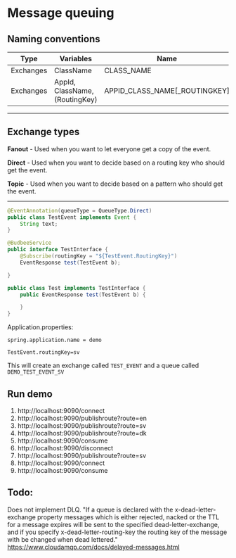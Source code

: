 # Message queuing

## Naming conventions

| Type | Variables | Name |
|------|-----------|------|
|Exchanges|ClassName|CLASS_NAME|
|Exchanges|AppId, ClassName, (RoutingKey)|APPID_CLASS_NAME[_ROUTINGKEY]|

---

## Exchange types
**Fanout** - Used when you want to let everyone get a copy of the event.

**Direct** - Used when you want to decide based on a routing key who should get the event.

**Topic** - Used when you want to decide based on a pattern who should get the event.

---

```java
@EventAnnotation(queueType = QueueType.Direct)
public class TestEvent implements Event {
    String text;
}

@BudbeeService
public interface TestInterface {
    @Subscribe(routingKey = "${TestEvent.RoutingKey}")
    EventResponse test(TestEvent b);

}

public class Test implements TestInterface {   
    public EventResponse test(TestEvent b) {

    }
}
```
Application.properties:

`spring.application.name = demo`

`TestEvent.routingKey=sv`

This will create an exchange called `TEST_EVENT` and a queue called `DEMO_TEST_EVENT_SV`



## Run demo

1. http://localhost:9090/connect
2. http://localhost:9090/publishroute?route=en
3. http://localhost:9090/publishroute?route=sv
4. http://localhost:9090/publishroute?route=dk
5. http://localhost:9090/consume
6. http://localhost:9090/disconnect
7. http://localhost:9090/publishroute?route=sv
8. http://localhost:9090/connect
9. http://localhost:9090/consume



## Todo:
Does not implement DLQ.
"If a queue is declared with the x-dead-letter-exchange property messages which is either rejected, nacked or the TTL for a message expires will be sent to the specified dead-letter-exchange, and if you specify x-dead-letter-routing-key the routing key of the message with be changed when dead lettered."
https://www.cloudamqp.com/docs/delayed-messages.html